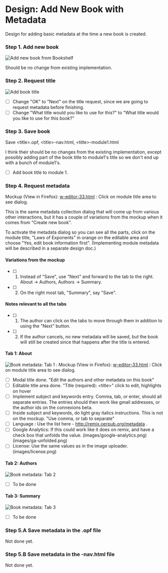 # Design: Add New Book with Metadata 

Design for adding basic metadata at the time a new book is created.

### Step 1. Add new book

![Add new book from Bookshelf](http://oerpub.github.io/uidesigns/designs/images/add-new-book.png)

Should be no change from existing implementation.

### Step 2. Request title

![Add book title](http://oerpub.github.io/uidesigns/designs/images/add-book-title.png "Make sure to change OK to Next")

- [ ] Change "OK" to "Next" on the title request, since we are going to request metadata before finishing.
- [ ] Change "What title would you like to use for this?" to "What title would you like to use for this book?"

### Step 3. Save book

Save \<title\>.opf, \<title\>-nav.html, \<title\>-module1.html

I think their should be no changes from the existing implementation, except possibly adding part of the book title to module1's title so we don't end up with a bunch of module1's.

- [ ] Add book title to module 1.

### Step 4. Request metadata

Mockup (View in Firefox): [w-editor-33.html](http://oerpub.github.io/uidesigns/max/editor-ideas/w-editor-33.html) : Click on module title area to see dialog.

This is the same metadata collection dialog that will come up from various other interactions, but it has a couple of variations from the mockup when it comes from "Create new book". 

To activate the metadata dialog so you can see all the parts, click on the module title, "Laws of Exponents" in orange on the editable area and choose "Yes, edit book information first". \(Implementing module metadata will be described in a separate design doc.\)

#### Variations from the mockup

- [ ] 1. Instead of "Save", use "Next" and forward to the tab to the right. About -> Authors, Authors -> Summary.
- [ ] 2. On the right most tab, "Summary", say "Save".

#### Notes relevant to all the tabs

- [ ] 1. The author can click on the tabs to move through them in addition to using the "Next" button. 
- [ ] 2. If the author cancels, no new metadata will be saved, but the book will still be created since that happens after the title is entered.

#### Tab 1: About

![Book metadata: Tab 1](http://oerpub.github.io/uidesigns/designs/images/book-metadata-tab1-about.png "Make sure to change Save to Next") : Mockup (View in Firefox): [w-editor-33.html](http://oerpub.github.io/uidesigns/max/editor-ideas/w-editor-33.html) : Click on module title area to see dialog.

- [ ] Modal title done. "Edit the authors and other metadata on this book"
- [ ] Editable title area done. "Title (required): \<title\>" click to edit, highlights on hover
- [ ] Implement subject and keywords entry. Comma, tab, or enter, should all separate entries. The entries should then work like gmail addresses, or the author ids on the connexions beta.
- [ ] Inside subject and keywords, do light gray italics instructions. This is not on the mockup. "Use comma, or tab to separate"
- [ ] Language : Use the list here - http://remix.oerpub.org/metadata .
- [ ] Google Analytics: If this could work like it does on remix, and have a check box that unfolds the value. (images/google-analytics.png) (images/ga-unfolded.png) 
- [ ] License: Use the same values as in the image uploader. (images/license.png)
 
#### Tab 2: Authors

![Book metadata: Tab 2](http://oerpub.github.io/uidesigns/designs/images/book-metadata-tab2-authors.png "Make sure to change Save to Next") 

- [ ] To be done

#### Tab 3: Summary

![Book metadata: Tab 3](http://oerpub.github.io/uidesigns/designs/images/book-metadata-tab3-summary.png "Make sure to change Save to Save Information") 

- [ ] To be done

### Step 5.A Save metadata in the .opf file

Not done yet.

### Step 5.B Save metadata in the -nav.html file

Not done yet.
